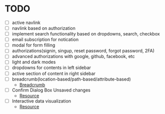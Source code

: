 # TODO

- [ ] active navlink
- [ ] navlink based on authorization
- [ ] implement search functionality based on dropdowns, search, checkbox
- [ ] email subscription for notication
- [ ] modal for form filling
- [ ] authorizations(signin, singup, reset password, forgot password, 2FA)
- [ ] advanced authorizations with google, github, facebook, etc
- [ ] light and dark modes
- [ ] dropdowns for contents in left sidebar
- [ ] active section of content in right sidebar
- [ ] breadcrumb(location-based/path-based/attribute-based)
  - [Breadcrumb](https://www.freecodecamp.org/news/react-navigation-build-a-breadcrumb-component/)
- [ ] Confirm Dialog Box Unsaved changes
  - [Resource](https://medium.com/@serifcolakel/building-a-robust-unsaved-changes-prompt-with-react-and-react-router-dom-24f9157307ca)
- [ ] Interactive data visualization
  - [Resource](https://dev.to/femi_akinyemi/how-to-create-a-chart-in-react-with-recharts-2b58)